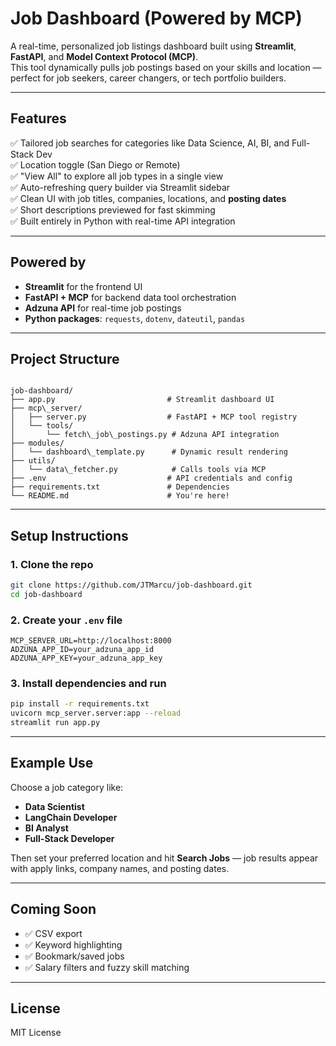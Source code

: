 # Job Dashboard (Powered by MCP)

A real-time, personalized job listings dashboard built using **Streamlit**, **FastAPI**, and **Model Context Protocol (MCP)**.  
This tool dynamically pulls job postings based on your skills and location — perfect for job seekers, career changers, or tech portfolio builders.

---

## Features

✅ Tailored job searches for categories like Data Science, AI, BI, and Full-Stack Dev  
✅ Location toggle (San Diego or Remote)  
✅ "View All" to explore all job types in a single view  
✅ Auto-refreshing query builder via Streamlit sidebar  
✅ Clean UI with job titles, companies, locations, and **posting dates**  
✅ Short descriptions previewed for fast skimming  
✅ Built entirely in Python with real-time API integration

---

## Powered by

- **Streamlit** for the frontend UI
- **FastAPI + MCP** for backend data tool orchestration
- **Adzuna API** for real-time job postings
- **Python packages**: `requests`, `dotenv`, `dateutil`, `pandas`

---

## Project Structure

```

job-dashboard/
├── app.py                         # Streamlit dashboard UI
├── mcp\_server/
│   ├── server.py                  # FastAPI + MCP tool registry
│   └── tools/
│       └── fetch\_job\_postings.py # Adzuna API integration
├── modules/
│   └── dashboard\_template.py      # Dynamic result rendering
├── utils/
│   └── data\_fetcher.py            # Calls tools via MCP
├── .env                           # API credentials and config
├── requirements.txt               # Dependencies
└── README.md                      # You're here!

````

---

## Setup Instructions

### 1. Clone the repo

```bash
git clone https://github.com/JTMarcu/job-dashboard.git
cd job-dashboard
````

### 2. Create your `.env` file

```env
MCP_SERVER_URL=http://localhost:8000
ADZUNA_APP_ID=your_adzuna_app_id
ADZUNA_APP_KEY=your_adzuna_app_key
```

### 3. Install dependencies and run

```bash
pip install -r requirements.txt
uvicorn mcp_server.server:app --reload
streamlit run app.py
```

---

## Example Use

Choose a job category like:

* **Data Scientist**
* **LangChain Developer**
* **BI Analyst**
* **Full-Stack Developer**

Then set your preferred location and hit **Search Jobs** — job results appear with apply links, company names, and posting dates.

---

## Coming Soon

* ✅ CSV export
* ✅ Keyword highlighting
* ✅ Bookmark/saved jobs
* ✅ Salary filters and fuzzy skill matching

---

## License

MIT License